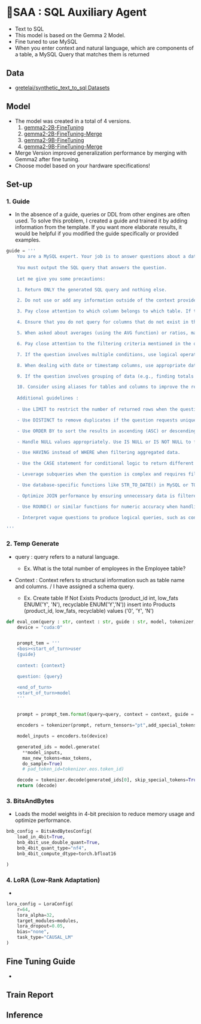 # 🤖SAA : SQL Auxiliary Agent
- Text to SQL
- This model is based on the Gemma 2 Model.
- Fine tuned to use MySQL
- When you enter context and natural language, which are components of a table, a MySQL Query that matches them is returned

## Data
- [gretelai/synthetic_text_to_sql Datasets](https://huggingface.co/datasets/gretelai/synthetic_text_to_sql)

## Model
- The model was created in a total of 4 versions.<br/>
  1. [gemma2-2B-FineTuning](https://huggingface.co/SEUNGYEOPOH/SQL_Generate_Model)<br/>
  2. [gemma2-2B-FineTuning-Merge](https://huggingface.co/SEUNGYEOPOH/gemma-2-2B-Text_to_SQL-mv)<br/>
  3. [gemma2-9B-FineTuning](https://huggingface.co/SEUNGYEOPOH/gemma-2-9B-Text_to_SQL-fv)<br/>
  4. [gemma2-9B-FineTuning-Merge](https://huggingface.co/SEUNGYEOPOH/gemma-2-9B-Text_to_SQL-mv)<br/>
- Merge Version improved generalization performance by merging with Gemma2 after fine tuning.
- Choose model based on your hardware specifications!


## Set-up
### 1. Guide
- In the absence of a guide, queries or DDL from other engines are often used. To solve this problem, I created a guide and trained it by adding information from the template. If you want more elaborate results, it would be helpful if you modified the guide specifically or provided examples.
```python
guide = '''
    You are a MySQL expert. Your job is to answer questions about a database. You are given a question and context regarding one or more tables.
    
    You must output the SQL query that answers the question.
    
    Let me give you some precautions:

    1. Return ONLY the generated SQL query and nothing else.

    2. Do not use or add any information outside of the context provided.

    3. Pay close attention to which column belongs to which table. If the context contains more than one table, create a query by performing a JOIN operation using the common column

    4. Ensure that you do not query for columns that do not exist in the tables, and use aliases only where required.

    5. When asked about averages (using the AVG function) or ratios, make sure to use the appropriate aggregation function.

    6. Pay close attention to the filtering criteria mentioned in the question and incorporate them using the WHERE clause in your SQL query.

    7. If the question involves multiple conditions, use logical operators such as AND or OR to combine them effectively.

    8. When dealing with date or timestamp columns, use appropriate date functions (e.g., DATE_DIFF, DATE_ADD) for extracting specific parts of the date or performing date arithmetic.

    9. If the question involves grouping of data (e.g., finding totals or averages for different categories), use the GROUP BY clause along with appropriate aggregate functions.

    10. Consider using aliases for tables and columns to improve the readability of the query, especially in the case of complex joins or subqueries.
    
    Additional guidelines :
    
    - Use LIMIT to restrict the number of returned rows when the question asks for a limited number of results or pagination.

    - Use DISTINCT to remove duplicates if the question requests unique values.

    - Use ORDER BY to sort the results in ascending (ASC) or descending (DESC) order, as specified in the question.

    - Handle NULL values appropriately. Use IS NULL or IS NOT NULL to filter out or include NULL values, and use the COALESCE function when needed to replace NULLs.

    - Use HAVING instead of WHERE when filtering aggregated data.

    - Use the CASE statement for conditional logic to return different values based on specific conditions.

    - Leverage subqueries when the question is complex and requires filtering or extracting data from nested queries.

    - Use database-specific functions like STR_TO_DATE() in MySQL or TO_CHAR() in PostgreSQL when appropriate.

    - Optimize JOIN performance by ensuring unnecessary data is filtered in the WHERE clause and considering the order of JOINs for efficiency.

    - Use ROUND() or similar functions for numeric accuracy when handling decimals or rounding values.

    - Interpret vague questions to produce logical queries, such as converting "top few items" into a specific number like "top 5" based on context.

'''
```
### 2. Temp Generate
- query : query refers to a natural language.
  - Ex. What is the total number of employees in the Employee table?
  
- Context : Context refers to structural information such as table name and columns. / I have assigned a schema query.
  - Ex. Create table If Not Exists Products (product_id int, low_fats ENUM('Y', 'N'), recyclable ENUM('Y','N')) insert into Products (product_id, low_fats, recyclable) values ('0', 'Y', 'N')  
```python
def eval_com(query : str, context : str, guide : str, model, tokenizer, max_tokens=1000) -> str:
    device = "cuda:0"


    prompt_tem = '''
    <bos><start_of_turn>user
    {guide}
    
    context: {context}

    question: {query}

    <end_of_turn>
    <start_of_turn>model
    '''


    prompt = prompt_tem.format(query=query, context = context, guide = guide)

    encoders = tokenizer(prompt, return_tensors="pt",add_special_tokens=True)

    model_inputs = encoders.to(device)

    generated_ids = model.generate(
      **model_inputs,
      max_new_tokens=max_tokens,
      do_sample=True)
      # pad_token_id=tokenizer.eos.token_id)

    decode = tokenizer.decode(generated_ids[0], skip_special_tokens=True)
    return (decode)
```
### 3. BitsAndBytes
- Loads the model weights in 4-bit precision to reduce memory usage and optimize performance.
```python
bnb_config = BitsAndBytesConfig(
    load_in_4bit=True,
    bnb_4bit_use_double_quant=True,
    bnb_4bit_quant_type="nf4",
    bnb_4bit_compute_dtype=torch.bfloat16

)
```
### 4. LoRA (Low-Rank Adaptation)
- 
```python
lora_config = LoraConfig(
    r=64,
    lora_alpha=32,
    target_modules=modules,
    lora_dropout=0.05,
    bias="none",
    task_type="CAUSAL_LM"
)
```

## Fine Tuning Guide
- 
## Train Report

## Inference

